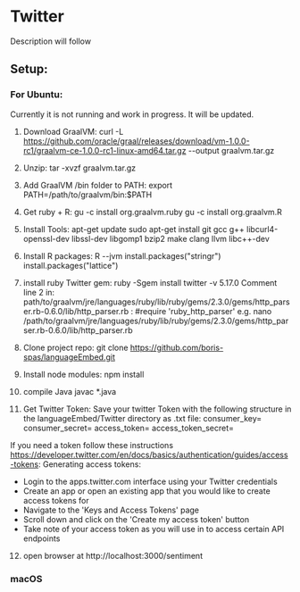# Twitter 
Description will follow

## Setup:

### For Ubuntu:

Currently it is not running and work in progress. It will be updated.

1. Download GraalVM:
curl -L  https://github.com/oracle/graal/releases/download/vm-1.0.0-rc1/graalvm-ce-1.0.0-rc1-linux-amd64.tar.gz --output graalvm.tar.gz

2. Unzip: 
tar -xvzf graalvm.tar.gz

3. Add GraalVM /bin folder to PATH:
export PATH=/path/to/graalvm/bin:$PATH

4. Get ruby + R:
gu -c install org.graalvm.ruby
gu -c install org.graalvm.R

5. Install Tools:
apt-get update
sudo apt-get install git gcc g++ libcurl4-openssl-dev libssl-dev libgomp1 bzip2 make clang llvm libc++-dev

6. Install R packages:
R --jvm
install.packages("stringr")
install.packages("lattice")

7. install ruby Twitter gem:
ruby -Sgem install twitter -v 5.17.0
Comment line 2 in:  path/to/graalvm/jre/languages/ruby/lib/ruby/gems/2.3.0/gems/http_parser.rb-0.6.0/lib/http_parser.rb :
\#require 'ruby_http_parser'
e.g. nano /path/to/graalvm/jre/languages/ruby/lib/ruby/gems/2.3.0/gems/http_parser.rb-0.6.0/lib/http_parser.rb

8. Clone project repo:
git clone https://github.com/boris-spas/languageEmbed.git

9. Install node modules:
npm install

10. compile Java
javac *.java

11. Get Twitter Token:
Save your twitter Token with the following structure in the languageEmbed/Twitter directory as .txt file:
consumer_key=
consumer_secret=
access_token=
access_token_secret=

If you need a token follow these instructions https://developer.twitter.com/en/docs/basics/authentication/guides/access-tokens:
Generating access tokens:
- Login to the apps.twitter.com interface using your Twitter credentials
- Create an app or open an existing app that you would like to create access tokens for
- Navigate to the 'Keys and Access Tokens' page
- Scroll down and click on the 'Create my access token' button
- Take note of your access token as you will use in to access certain API endpoints

12. open browser at http://localhost:3000/sentiment

### macOS
